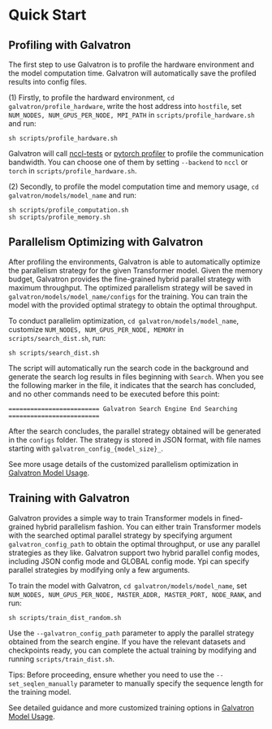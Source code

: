 # Quick Start

## Profiling with Galvatron
The first step to use Galvatron is to profile the hardware environment and the model computation time. Galvatron will automatically save the profiled results into config files.

(1) Firstly, to profile the hardward environment, ```cd galvatron/profile_hardware```,  write the host address into ```hostfile```, set ```NUM_NODES, NUM_GPUS_PER_NODE, MPI_PATH``` in ```scripts/profile_hardware.sh``` and run:
``` shell
sh scripts/profile_hardware.sh
```

Galvatron will call [nccl-tests](https://github.com/NVIDIA/nccl-tests) or [pytorch profiler](https://pytorch.org/tutorials/recipes/recipes/profiler_recipe.html) to profile the communication bandwidth. You can choose one of them by setting ```--backend``` to ```nccl``` or ```torch``` in ```scripts/profile_hardware.sh```.

(2) Secondly, to profile the model computation time and memory usage, ```cd galvatron/models/model_name``` and run:
``` shell
sh scripts/profile_computation.sh
sh scripts/profile_memory.sh
```

## Parallelism Optimizing with Galvatron
After profiling the environments, Galvatron is able to automatically optimize the parallelism strategy for the given Transformer model. Given the memory budget, Galvatron provides the fine-grained hybrid parallel strategy with maximum throughput. The optimized parallelism strategy will be saved in `galvatron/models/model_name/configs` for the training. You can train the model with the provided optimal strategy to obtain the optimal throughput. 

To conduct parallelim optimization, ```cd galvatron/models/model_name```, customize ```NUM_NODES, NUM_GPUS_PER_NODE, MEMORY``` in ```scripts/search_dist.sh```, run:

``` shell
sh scripts/search_dist.sh
```

The script will automatically run the search code in the background and generate the search log results in files beginning with `Search`. When you see the following marker in the file, it indicates that the search has concluded, and no other commands need to be executed before this point:

```
========================= Galvatron Search Engine End Searching =========================
```

After the search concludes, the parallel strategy obtained will be generated in the `configs` folder. The strategy is stored in JSON format, with file names starting with `galvatron_config_{model_size}_`.

See more usage details of the customized parallelism optimization in [Galvatron Model Usage](../4_galvatron_model_usage/galvatron_model_usage.html#parallelism-optimizing-with-galvatron).

## Training with Galvatron
Galvatron provides a simple way to train Transformer models in fined-grained hybrid parallelism fashion. You can either train Transformer models with the searched optimal parallel strategy by specifying argument ```galvatron_config_path``` to obtain the optimal throughput, or use any parallel strategies as they like. Galvatron support two hybrid parallel config modes, including JSON config mode and GLOBAL config mode. Ypi can specify parallel strategies by modifying only a few arguments. 

To train the model with Galvatron, ```cd galvatron/models/model_name```, set ```NUM_NODES, NUM_GPUS_PER_NODE, MASTER_ADDR, MASTER_PORT, NODE_RANK```,  and run:
``` shell
sh scripts/train_dist_random.sh
```

Use the `--galvatron_config_path` parameter to apply the parallel strategy obtained from the search engine. If you have the relevant datasets and checkpoints ready, you can complete the actual training by modifying and running `scripts/train_dist.sh`.

Tips: Before proceeding, ensure whether you need to use the `--set_seqlen_manually` parameter to manually specify the sequence length for the training model.

See detailed guidance and more customized training options in [Galvatron Model Usage](../4_galvatron_model_usage/galvatron_model_usage.html#training-with-galvatron).